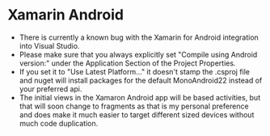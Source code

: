 # Xamarin Android
>
- There is currently a known bug with the Xamarin for Android integration into Visual Studio.
- Please make sure that you always explicitly set "Compile using Android version:" under the Application Section of the Project Properties.
- If you set it to "Use Latest Platform..." it doesn't stamp the .csproj file and nuget will install packages for the default MonoAndroid22 instead of your preferred api.
- The initial views in the Xamaron Android app will be based activities, but that will soon change to fragments as that is my personal preference and does make it much easier to target different sized devices without much code duplication.
